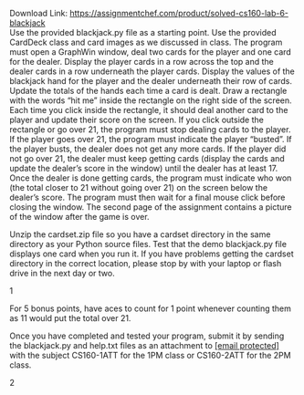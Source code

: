 Download Link: https://assignmentchef.com/product/solved-cs160-lab-6-blackjack
<br>
Use the provided blackjack.py file as a starting point. Use the provided CardDeck class and card images as we discussed in class. The program must open a GraphWin window, deal two cards for the player and one card for the dealer. Display the player cards in a row across the top and the dealer cards in a row underneath the player cards. Display the values of the blackjack hand for the player and the dealer underneath their row of cards. Update the totals of the hands each time a card is dealt. Draw a rectangle with the words “hit me” inside the rectangle on the right side of the screen. Each time you click inside the rectangle, it should deal another card to the player and update their score on the screen. If you click outside the rectangle or go over 21, the program must stop dealing cards to the player. If the player goes over 21, the program must indicate the player “busted”. If the player busts, the dealer does not get any more cards. If the player did not go over 21, the dealer must keep getting cards (display the cards and update the dealer’s score in the window) until the dealer has at least 17. Once the dealer is done getting cards, the program must indicate who won (the total closer to 21 without going over 21) on the screen below the dealer’s score. The program must then wait for a final mouse click before closing the window. The second page of the assignment contains a picture of the window after the game is over.

Unzip the cardset.zip file so you have a cardset directory in the same directory as your Python source files. Test that the demo blackjack.py file displays one card when you run it. If you have problems getting the cardset directory in the correct location, please stop by with your laptop or flash drive in the next day or two.

1

For 5 bonus points, have aces to count for 1 point whenever counting them as 11 would put the total over 21.

Once you have completed and tested your program, submit it by sending the blackjack.py and help.txt files as an attachment to <a href="/cdn-cgi/l/email-protection" class="__cf_email__" data-cfemail="2b4f594e4e4f6b484a5b425f4a47054e4f5e">[email protected]</a> with the subject CS160-1ATT for the 1PM class or CS160-2ATT for the 2PM class.

2